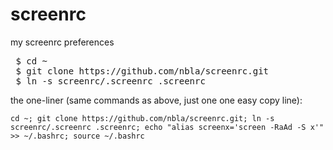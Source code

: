 # screenrc
my screenrc preferences 
<pre>
 $ cd ~
 $ git clone https://github.com/nbla/screenrc.git
 $ ln -s screenrc/.screenrc .screenrc
</pre>
the one-liner (same commands as above, just one one easy copy line):
````
cd ~; git clone https://github.com/nbla/screenrc.git; ln -s screenrc/.screenrc .screenrc; echo "alias screenx='screen -RaAd -S x'" >> ~/.bashrc; source ~/.bashrc
````
